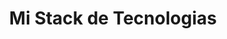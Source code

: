 ---
title: "Mi Stack de Tecnologias"
description: "Mi Stack tecnológico para el desarrollo web actual"
technologies:
  # Frontend Core
  - name: "React"
    icon: "<i class='devicon-react-original'></i>"
    level: 5
    category: "frontend"
  - name: "Next.js"
    icon: "<i class='devicon-nextjs-original'></i>"
    level: 4
    category: "frontend"
  - name: "Vue.js"
    icon: "<i class='devicon-vuejs-plain'></i>"
    level: 4
    category: "frontend"
  - name: "TypeScript"
    icon: "<i class='devicon-typescript-plain'></i>"
    level: 4
    category: "frontend"
  - name: "Tailwind CSS"
    icon: "<i class='devicon-tailwindcss-plain'></i>"
    level: 4
    category: "frontend"
  - name: "Redux Toolkit"
    icon: "<i class='devicon-redux-original'></i>"
    level: 3
    category: "frontend"

  # Backend
  - name: "Node.js"
    icon: "<i class='devicon-nodejs-plain'></i>"
    level: 4
    category: "backend"
  - name: "NestJS"
    icon: "<i class='devicon-nestjs-plain'></i>"
    level: 4
    category: "backend"
  - name: "Python"
    icon: "<i class='devicon-python-plain'></i>"
    level: 3
    category: "backend"
  - name: "Go"
    icon: "<i class='devicon-go-plain'></i>"
    level: 3
    category: "backend"
  - name: "Rust"
    icon: "<i class='devicon-rust-plain'></i>"
    level: 2
    category: "backend"

  # Database
  - name: "PostgreSQL"
    icon: "<i class='devicon-postgresql-plain'></i>"
    level: 4
    category: "database"
  - name: "MongoDB"
    icon: "<i class='devicon-mongodb-plain'></i>"
    level: 4
    category: "database"
  - name: "Redis"
    icon: "<i class='devicon-redis-plain'></i>"
    level: 3
    category: "database"
  - name: "Prisma"
    icon: "<i class='devicon-prisma-plain'></i>"
    level: 4
    category: "database"

  # DevOps
  - name: "Docker"
    icon: "<i class='devicon-docker-plain'></i>"
    level: 4
    category: "devops"
  - name: "Kubernetes"
    icon: "<i class='devicon-kubernetes-plain'></i>"
    level: 3
    category: "devops"
  - name: "AWS"
    icon: "<i class='devicon-amazonwebservices-original'></i>"
    level: 4
    category: "devops"
  - name: "GitHub Actions"
    icon: "<i class='devicon-github-original'></i>"
    level: 4
    category: "devops"
  - name: "Terraform"
    icon: "<i class='devicon-terraform-plain'></i>"
    level: 3
    category: "devops"

  # Testing
  - name: "Jest"
    icon: "<i class='devicon-jest-plain'></i>"
    level: 4
    category: "testing"
  - name: "Cypress"
    icon: "<i class='devicon-cypress-plain'></i>"
    level: 3
    category: "testing"
  - name: "Playwright"
    icon: "<i class='devicon-playwright-plain'></i>"
    level: 3
    category: "testing"

  # Mobile
  - name: "React Native"
    icon: "<i class='devicon-react-original'></i>"
    level: 4
    category: "mobile"
  - name: "Flutter"
    icon: "<i class='devicon-flutter-plain'></i>"
    level: 3
    category: "mobile"

  # AI/ML
  - name: "TensorFlow"
    icon: "<i class='devicon-tensorflow-original'></i>"
    level: 2
    category: "ai_ml"
  - name: "PyTorch"
    icon: "<i class='devicon-pytorch-original'></i>"
    level: 2
    category: "ai_ml"
  - name: "LangChain"
    icon: "<i class='devicon-python-plain'></i>"
    level: 3
    category: "ai_ml"

  # Web3
  - name: "Solidity"
    icon: "<i class='devicon-solidity-plain'></i>"
    level: 2
    category: "web3"
  - name: "Web3.js"
    icon: "<i class='devicon-javascript-plain'></i>"
    level: 3
    category: "web3"

  # Tools
  - name: "Git"
    icon: "<i class='devicon-git-plain'></i>"
    level: 5
    category: "tools"
  - name: "VS Code"
    icon: "<i class='devicon-vscode-plain'></i>"
    level: 5
    category: "tools"
  - name: "Webpack"
    icon: "<i class='devicon-webpack-plain'></i>"
    level: 4
    category: "tools"
  - name: "Vite"
    icon: "<i class='devicon-vite-plain'></i>"
    level: 4
    category: "tools"

  # Security
  - name: "OAuth"
    icon: "<i class='devicon-oauth-plain'></i>"
    level: 4
    category: "security"
  - name: "JWT"
    icon: "<i class='devicon-jwt-plain'></i>"
    level: 4
    category: "security"
  - name: "HTTPS/SSL"
    icon: "<i class='devicon-ssl-plain'></i>"
    level: 4
    category: "security"

notes:
  - "Level scale: 1 (Beginner) to 5 (Expert)"
  - "Categories reflect modern development requirements"
  - "Stack focuses on scalable, maintainable, and secure applications"
---